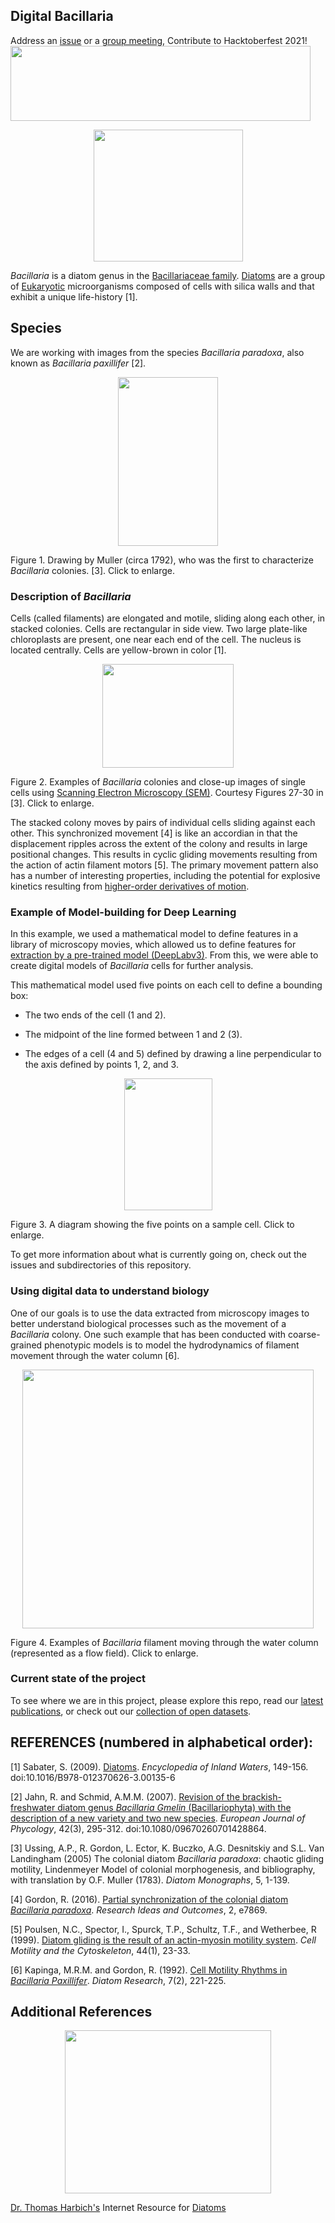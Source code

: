 ## Digital Bacillaria
Address an [issue](https://github.com/devoworm/Digital-Bacillaria/issues) or a [group meeting](https://devoworm.weebly.com/schedulejoin.html), Contribute to Hacktoberfest 2021!
<IMG width="480" height="120" SRC = "https://github.com/devoworm/Digital-Bacillaria/blob/master/Hacktoberfest/hf_logo.png">

<p align="center">
  <img width="239" height="211" src="https://user-images.githubusercontent.com/19001437/57882552-960c8900-77e9-11e9-9f10-9ab687f6391e.jpg"><BR>
</p>

_Bacillaria_ is a diatom genus in the [Bacillariaceae family](http://tolweb.org/Bacillariaceae/125684). [Diatoms](http://tolweb.org/Diatoms/) are a group of [Eukaryotic](https://en.wikipedia.org/wiki/Eukaryote) microorganisms composed of cells with silica walls and that exhibit a unique life-history [1].

## Species
We are working with images from the species _Bacillaria paradoxa_, also known as _Bacillaria paxillifer_ [2].

<p align="center">
  <img width="160" height="270" src="https://user-images.githubusercontent.com/19001437/58395892-f2ed1800-800f-11e9-9a64-4cd517ea57ac.png"><BR>
</p>
  
Figure 1. Drawing by Muller (circa 1792), who was the first to characterize _Bacillaria_ colonies. [3]. Click to enlarge.  

### Description of _Bacillaria_
Cells (called filaments) are elongated and motile, sliding along each other, in stacked colonies. Cells are rectangular in side view. Two large plate-like chloroplasts are present, one near each end of the cell. The nucleus is located centrally. Cells are yellow-brown in color [1]. 

<p align="center">
  <img width="210" height="166" src="https://user-images.githubusercontent.com/19001437/58396330-ca661d80-8011-11e9-80fe-e0f9fde60dc1.png"><BR>
</p>

Figure 2. Examples of _Bacillaria_ colonies and close-up images of single cells using [Scanning Electron Microscopy (SEM)](https://en.wikipedia.org/wiki/Scanning_electron_microscope). Courtesy Figures 27-30 in [3]. Click to enlarge.  

The stacked colony moves by pairs of individual cells sliding against each other. This synchronized movement [4] is like an accordian in that the displacement ripples across the extent of the colony and results in large positional changes. This results in cyclic gliding movements resulting from the action of actin filament motors [5]. The primary movement pattern also has a number of interesting properties, including the potential for explosive kinetics resulting from [higher-order derivatives of motion](https://en.wikipedia.org/wiki/Jerk_(physics)#Higher_derivatives).


### Example of Model-building for Deep Learning
In this example, we used a mathematical model to define features in a library of microscopy movies, which allowed us to define features for [extraction by a pre-trained model (DeepLabv3)](https://github.com/devoworm/Digital-Bacillaria/blob/master/Tutorials/TensorFlow-using-DeepLab.md). From this, we were able to create digital models of _Bacillaria_ cells for further analysis.

This mathematical model used five points on each cell to define a bounding box:

* The two ends of the cell (1 and 2).

* The midpoint of the line formed between 1 and 2 (3).

* The edges of a cell (4 and 5) defined by drawing a line perpendicular to the axis defined by points 1, 2, and 3.

<p align="center">
  <img width="141" height="211" src="https://user-images.githubusercontent.com/19001437/60073556-66a14400-96e6-11e9-913d-188015b3f8f1.jpg"><BR>
</p>
  
Figure 3. A diagram showing the five points on a sample cell. Click to enlarge.
  

To get more information about what is currently going on, check out the issues and subdirectories of this repository.

### Using digital data to understand biology
One of our goals is to use the data extracted from microscopy images to better understand biological processes such as the movement of a _Bacillaria_ colony. One such example that has been conducted with coarse-grained phenotypic models is to model the hydrodynamics of filament movement through the water column [6].

<p align="center">
  <img width="466" height="414" src="https://user-images.githubusercontent.com/19001437/58767418-47345280-8550-11e9-987c-9e302567e55c.png"><BR>
</p>
  
Figure 4. Examples of _Bacillaria_ filament moving through the water column (represented as a flow field). Click to enlarge. 
  
### Current state of the project

To see where we are in this project, please explore this repo, read our [latest publications](https://github.com/devoworm/Digital-Bacillaria/tree/master/Manuscripts), or check out our [collection of open datasets](https://github.com/devoworm/Digital-Bacillaria/tree/master/Public%20Data). 

## REFERENCES (numbered in alphabetical order):
[1] Sabater, S. (2009). [Diatoms](https://www.sciencedirect.com/science/article/pii/B9780123706263001356). _Encyclopedia of Inland Waters_, 149-156. doi:10.1016/B978-012370626-3.00135-6

[2] Jahn, R. and Schmid, A.M.M. (2007). [Revision of the brackish-freshwater diatom genus _Bacillaria Gmelin_ (Bacillariophyta) 
with the description of a new variety and two new species](https://www.researchgate.net/publication/249026177_Revision_of_the_brackish-freshwater_diatom_genus_Bacillaria_Gmelin_Bacillariophyta_with_the_description_of_a_new_variety_and_two_new_species). _European Journal of Phycology_, 42(3), 295-312. doi:10.1080/09670260701428864.

[3] Ussing, A.P., R. Gordon, L. Ector, K. Buczko, A.G. Desnitskiy and S.L. Van Landingham (2005) The colonial diatom _Bacillaria 
paradoxa_: chaotic gliding motility, Lindenmeyer Model of colonial morphogenesis, and bibliography, with translation by O.F. 
Muller (1783). _Diatom Monographs_, 5, 1-139.

[4] Gordon, R. (2016). [Partial synchronization of the colonial diatom _Bacillaria paradoxa_](https://riojournal.com/article/7869/). _Research Ideas and Outcomes_, 2, e7869.

[5] Poulsen, N.C., Spector, I., Spurck, T.P., Schultz, T.F., and Wetherbee, R (1999). [Diatom gliding is the result of an actin-myosin motility system](https://www.ncbi.nlm.nih.gov/pubmed/10470016). _Cell Motility and the Cytoskeleton_, 44(1), 23-33.

[6] Kapinga, M.R.M. and Gordon, R. (1992). [Cell Motility Rhythms in _Bacillaria Paxillifer_](https://www.tandfonline.com/doi/abs/10.1080/0269249X.1992.9705215). _Diatom Research_, 7(2), 221-225.

## Additional References

<p align="center">
  <img width="330" height="261" src="https://user-images.githubusercontent.com/19001437/60072607-a1ee4380-96e3-11e9-9187-77a4c69d8f4a.png"><BR>
</p>
  
[Dr. Thomas Harbich's](https://diatoms.de/en/site-notice) Internet Resource for [Diatoms](https://diatoms.de/en/)
